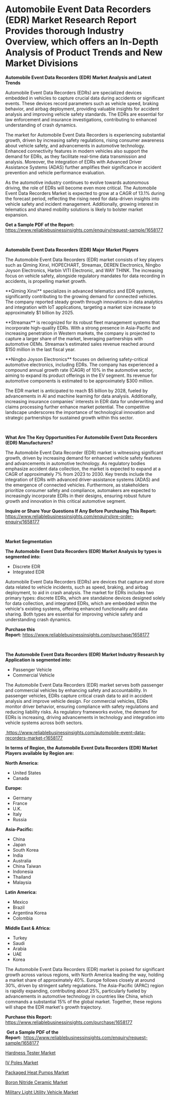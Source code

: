 <p><h1>Automobile Event Data Recorders (EDR) Market Research Report Provides thorough Industry Overview, which offers an In-Depth Analysis of Product Trends and New Market Divisions</h1></p><p><strong>Automobile Event Data Recorders (EDR) Market Analysis and Latest Trends</strong></p>
<p><p>Automobile Event Data Recorders (EDRs) are specialized devices embedded in vehicles to capture crucial data during accidents or significant events. These devices record parameters such as vehicle speed, braking behavior, and airbag deployment, providing valuable insights for accident analysis and improving vehicle safety standards. The EDRs are essential for law enforcement and insurance investigations, contributing to enhanced understanding of crash dynamics.</p><p>The market for Automobile Event Data Recorders is experiencing substantial growth, driven by increasing safety regulations, rising consumer awareness about vehicle safety, and advancements in automotive technology. Enhanced connectivity features in modern vehicles also support the demand for EDRs, as they facilitate real-time data transmission and analysis. Moreover, the integration of EDRs with Advanced Driver Assistance Systems (ADAS) further amplifies their significance in accident prevention and vehicle performance evaluation.</p><p>As the automotive industry continues to evolve towards autonomous driving, the role of EDRs will become even more critical. The Automobile Event Data Recorders Market is expected to grow at a CAGR of 13.1% during the forecast period, reflecting the rising need for data-driven insights into vehicle safety and incident management. Additionally, growing interest in telematics and shared mobility solutions is likely to bolster market expansion.</p></p>
<p><strong>Get a Sample PDF of the Report:&nbsp;</strong> <a href="https://www.reliablebusinessinsights.com/enquiry/request-sample/1658177?utm_campaign=41&utm_medium=2&utm_source=Github&utm_content=ia&utm_term=03102024&utm_id=automobile-event-data-recorders-edr">https://www.reliablebusinessinsights.com/enquiry/request-sample/1658177</a></p>
<p>&nbsp;</p>
<p><strong>Automobile Event Data Recorders (EDR) Major Market Players</strong></p>
<p><p>The Automobile Event Data Recorders (EDR) market consists of key players such as Qiming Xinxi, HOPECHART, Streamax, DEREN Electronics, Ningbo Joyson Electronics, Harbin VITI Electronic, and WAY THINK. The increasing focus on vehicle safety, alongside regulatory mandates for data recording in accidents, is propelling market growth.</p><p>**Qiming Xinxi** specializes in advanced telematics and EDR systems, significantly contributing to the growing demand for connected vehicles. The company reported steady growth through innovations in data analytics and integration with IoT applications, targeting a market size increase to approximately $1 billion by 2025.</p><p>**Streamax** is recognized for its robust fleet management systems that incorporate high-quality EDRs. With a strong presence in Asia-Pacific and increasing penetration in Western markets, the company is projected to capture a larger share of the market, leveraging partnerships with automotive OEMs. Streamax’s estimated sales revenue reached around $150 million in the last fiscal year.</p><p>**Ningbo Joyson Electronics** focuses on delivering safety-critical automotive electronics, including EDRs. The company has experienced a compound annual growth rate (CAGR) of 10% in the automotive sector, aiming to expand its product offerings in the EV segment. Its revenue for automotive components is estimated to be approximately $300 million.</p><p>The EDR market is anticipated to reach $5 billion by 2028, fueled by advancements in AI and machine learning for data analysis. Additionally, increasing insurance companies' interests in EDR data for underwriting and claims processing further enhance market potential. The competitive landscape underscores the importance of technological innovation and strategic partnerships for sustained growth within this sector.</p></p>
<p>&nbsp;</p>
<p><strong>What Are The Key Opportunities For Automobile Event Data Recorders (EDR) Manufacturers?</strong></p>
<p><p>The Automobile Event Data Recorder (EDR) market is witnessing significant growth, driven by increasing demand for enhanced vehicle safety features and advancements in automotive technology. As regulatory bodies emphasize accident data collection, the market is expected to expand at a CAGR of approximately 7% from 2023 to 2030. Key trends include the integration of EDRs with advanced driver-assistance systems (ADAS) and the emergence of connected vehicles. Furthermore, as stakeholders prioritize consumer safety and compliance, automakers are expected to increasingly incorporate EDRs in their designs, ensuring robust future growth and innovation in this critical automotive segment.</p></p>
<p><strong>Inquire or Share Your Questions If Any Before Purchasing This Report:</strong> <a href="https://www.reliablebusinessinsights.com/enquiry/pre-order-enquiry/1658177?utm_campaign=41&utm_medium=2&utm_source=Github&utm_content=ia&utm_term=03102024&utm_id=automobile-event-data-recorders-edr">https://www.reliablebusinessinsights.com/enquiry/pre-order-enquiry/1658177</a></p>
<p>&nbsp;</p>
<p><strong>Market Segmentation</strong></p>
<p><strong>The Automobile Event Data Recorders (EDR) Market Analysis by types is segmented into:</strong></p>
<p><ul><li>Discrete EDR</li><li>Integrated EDR</li></ul></p>
<p><p>Automobile Event Data Recorders (EDRs) are devices that capture and store data related to vehicle incidents, such as speed, braking, and airbag deployment, to aid in crash analysis. The market for EDRs includes two primary types: discrete EDRs, which are standalone devices designed solely for data collection, and integrated EDRs, which are embedded within the vehicle's existing systems, offering enhanced functionality and data sharing. Both types are essential for improving vehicle safety and understanding crash dynamics.</p></p>
<p><strong>Purchase this Report:&nbsp;</strong><a href="https://www.reliablebusinessinsights.com/purchase/1658177?utm_campaign=41&utm_medium=2&utm_source=Github&utm_content=ia&utm_term=03102024&utm_id=automobile-event-data-recorders-edr">https://www.reliablebusinessinsights.com/purchase/1658177</a></p>
<p>&nbsp;</p>
<p><strong>The Automobile Event Data Recorders (EDR) Market Industry Research by Application is segmented into:</strong></p>
<p><ul><li>Passenger Vehicle</li><li>Commercial Vehicle</li></ul></p>
<p><p>The Automobile Event Data Recorders (EDR) market serves both passenger and commercial vehicles by enhancing safety and accountability. In passenger vehicles, EDRs capture critical crash data to aid in accident analysis and improve vehicle design. For commercial vehicles, EDRs monitor driver behavior, ensuring compliance with safety regulations and reducing liability risks. As regulatory frameworks evolve, the demand for EDRs is increasing, driving advancements in technology and integration into vehicle systems across both sectors.</p></p>
<p><a href="https://www.reliablebusinessinsights.com/automobile-event-data-recorders-market-r1658177?utm_campaign=41&utm_medium=2&utm_source=Github&utm_content=ia&utm_term=03102024&utm_id=automobile-event-data-recorders-edr">&nbsp;https://www.reliablebusinessinsights.com/automobile-event-data-recorders-market-r1658177</a></p>
<p><strong>In terms of Region, the Automobile Event Data Recorders (EDR) Market Players available by Region are:</strong></p>
<p>
    <p> <strong> North America: </strong>
        <ul>
            <li>United States</li>
            <li>Canada</li>
        </ul>
        </p> 
    <p> <strong> Europe: </strong>
        <ul>
            <li>Germany</li>
            <li>France</li>
            <li>U.K.</li>
            <li>Italy</li>
            <li>Russia</li>
        </ul>
        </p> 
    <p> <strong> Asia-Pacific: </strong>
        <ul>
            <li>China</li>
            <li>Japan</li>
            <li>South Korea</li>
            <li>India</li>
            <li>Australia</li>
            <li>China Taiwan</li>
            <li>Indonesia</li>
            <li>Thailand</li>
            <li>Malaysia</li>
        </ul>
        </p> 
    <p> <strong> Latin America: </strong>
        <ul>
            <li>Mexico</li>
            <li>Brazil</li>
            <li>Argentina Korea</li>
            <li>Colombia</li>
        </ul>
        </p> 
    <p> <strong> Middle East & Africa: </strong>
        <ul>
            <li>Turkey</li>
            <li>Saudi</li>
            <li>Arabia</li>
            <li>UAE</li>
            <li>Korea</li>
        </ul>
    </p>
    </p>
<p><p>The Automobile Event Data Recorders (EDR) market is poised for significant growth across various regions, with North America leading the way, holding a market share of approximately 40%. Europe follows closely at around 30%, driven by stringent safety regulations. The Asia-Pacific (APAC) region is rapidly expanding, contributing about 25%, particularly fueled by advancements in automotive technology in countries like China, which commands a substantial 15% of the global market. Together, these regions will shape the EDR market's growth trajectory.</p></p>
<p><strong>Purchase this Report: </strong><a href="https://www.reliablebusinessinsights.com/purchase/1658177?utm_campaign=41&utm_medium=2&utm_source=Github&utm_content=ia&utm_term=03102024&utm_id=automobile-event-data-recorders-edr">https://www.reliablebusinessinsights.com/purchase/1658177</a></p>
<p>&nbsp;<strong>Get a Sample PDF of the Report:&nbsp;&nbsp;</strong><a href="https://www.reliablebusinessinsights.com/enquiry/request-sample/1658177?utm_campaign=41&utm_medium=2&utm_source=Github&utm_content=ia&utm_term=03102024&utm_id=automobile-event-data-recorders-edr">https://www.reliablebusinessinsights.com/enquiry/request-sample/1658177</a></p>
<p><strong></strong></p>
<p><p><a href="https://issuu.com/reportprime-2/docs/hardness-tester-market-size-2030.pp_9bc8820b6ab8b0?utm_campaign=41&utm_medium=2&utm_source=Github&utm_content=ia&utm_term=03102024&utm_id=automobile-event-data-recorders-edr">Hardness Tester Market</a></p><p><a href="https://www.linkedin.com/pulse/iv-poles-market-research-report-exploring-size-revenue-uhg2c?trackingId=IpIg4J29QC%2BeLpJfQl3Uog%3D%3D&utm_campaign=41&utm_medium=2&utm_source=Github&utm_content=ia&utm_term=03102024&utm_id=automobile-event-data-recorders-edr">IV Poles Market</a></p><p><a href="https://github.com/WayneGriffin411/Market-Research-Report-List-1/blob/main/packaged-heat-pumps-market.md?utm_campaign=41&utm_medium=2&utm_source=Github&utm_content=ia&utm_term=03102024&utm_id=automobile-event-data-recorders-edr">Packaged Heat Pumps Market</a></p><p><a href="https://github.com/lambertr3e8v/Market-Research-Report-List-1/blob/main/boron-nitride-ceramic-market.md?utm_campaign=41&utm_medium=2&utm_source=Github&utm_content=ia&utm_term=03102024&utm_id=automobile-event-data-recorders-edr">Boron Nitride Ceramic Market</a></p><p><a href="https://www.linkedin.com/pulse/global-market-pulse-trends-growth-analysis-military-light-apvpf?utm_campaign=41&utm_medium=2&utm_source=Github&utm_content=ia&utm_term=03102024&utm_id=automobile-event-data-recorders-edr">Military Light Utility Vehicle Market</a></p></p>